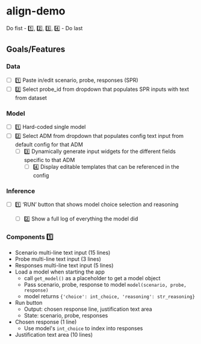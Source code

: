 # align-demo

Do fist - 1️⃣, 2️⃣, 3️⃣, 4️⃣ - Do last

## Goals/Features
### Data
- [ ] 1️⃣ Paste in/edit scenario, probe, responses (SPR)
- [ ] 2️⃣ Select probe_id from dropdown that populates SPR inputs with text from dataset
### Model
- [ ] 1️⃣ Hard-coded single model
- [ ] 2️⃣ Select ADM from dropdown that populates config text input from default config for that ADM
  - [ ] 3️⃣ Dynamically generate input widgets for the different fields specific to that ADM
    - [ ] 4️⃣ Display editable templates that can be referenced in the config
### Inference
- [ ] 1️⃣ ‘RUN’ button that shows model choice selection and reasoning
  - [ ] 2️⃣ Show a full log of everything the model did


### Components 1️⃣
- Scenario multi-line text input (15 lines)
- Probe multi-line text input (3 lines)
- Responses multi-line text input (5 lines)
- Load a model when starting the app
  - call `get_model()` as a placeholder to get a model object
  - Pass scenario, probe, response to model `model(scenario, probe, response)`
  - model returns `{'choice': int_choice, 'reasoning': str_reasoning}`
- Run button
  - Output: chosen response line, justification text area
  - State: scenario, probe, responses
- Chosen response (1 line)
  - Use model's `int_choice` to index into responses
- Justification text area (10 lines)

